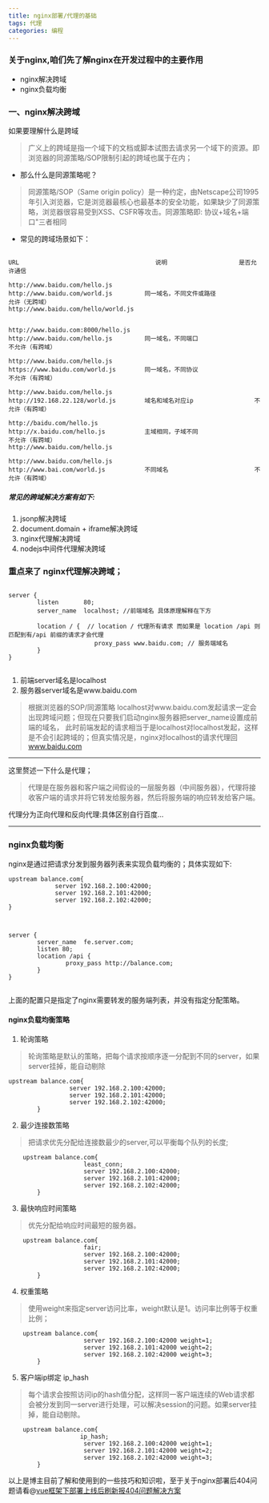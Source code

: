 ```yaml
---
title: nginx部署/代理的基础
tags: 代理
categories: 编程
---
```


### 关于nginx,咱们先了解nginx在开发过程中的主要作用

* nginx解决跨域
* nginx负载均衡

### 一、nginx解决跨域

如果要理解什么是跨域

> 广义上的跨域是指一个域下的文档或脚本试图去请求另一个域下的资源。即浏览器的同源策略/SOP限制引起的跨域也属于在内；

* 那么什么是同源策略呢？

> 同源策略/SOP（Same origin policy）是一种约定，由Netscape公司1995年引入浏览器，它是浏览器最核心也最基本的安全功能，如果缺少了同源策略，浏览器很容易受到XSS、CSFR等攻击。同源策略即: 协议+域名+端口"三者相同

* 常见的跨域场景如下：


```

URL                                      说明                    是否允许通信

http://www.baidu.com/hello.js
http://www.baidu.com/world.js         同一域名，不同文件或路径           	允许（无跨域）
http://www.baidu.com/hello/world.js


http://www.baidu.com:8000/hello.js
http://www.baidu.com/hello.js         同一域名，不同端口                不允许（有跨域）

http://www.baidu.com/hello.js
https://www.baidu.com/world.js        同一域名，不同协议                不允许（有跨域）

http://www.baidu.com/hello.js
http://192.168.22.128/world.js        域名和域名对应ip                 不允许（有跨域）

http://baidu.com/hello.js
http://x.baidu.com/hello.js           主域相同，子域不同                不允许（有跨域）
http://www.baidu.com/hello.js

http://www.baidu.com/hello.js
http://www.bai.com/world.js           不同域名                        不允许（有跨域）

```

##### 常见的跨域解决方案有如下:
1. jsonp解决跨域
2. document.domain + iframe解决跨域
3.  nginx代理解决跨域
4.  nodejs中间件代理解决跨域

### 重点来了 nginx代理解决跨域；


```

server {
		listen       80;
		server_name  localhost; //前端域名 具体原理解释在下方

		location / {  // location / 代理所有请求 而如果是 location /api 则匹配到有/api 前缀的请求才会代理
						proxy_pass www.baidu.com; // 服务端域名
		}
}


```

1. 前端server域名是localhost
2. 服务器server域名是www.baidu.com
> 根据浏览器的SOP/同源策略 localhost对www.baidu.com发起请求一定会出现跨域问题；但现在只要我们启动nginx服务器把server_name设置成前端的域名，
此时前端发起的请求相当于是localhost对localhost发起，这样是不会引起跨域的；但真实情况是，nginx对localhost的请求代理回 www.baidu.com

-------
这里赘述一下什么是代理；
> 代理是在服务器和客户端之间假设的一层服务器（中间服务器），代理将接收客户端的请求并将它转发给服务器，然后将服务端的响应转发给客户端。

代理分为正向代理和反向代理:具体区别自行百度...

------

### nginx负载均衡

nginx是通过把请求分发到服务器列表来实现负载均衡的；具体实现如下:

```
upstream balance.com{
			 server 192.168.2.100:42000;
			 server 192.168.2.101:42000;
			 server 192.168.2.102:42000;
}



server {
		server_name  fe.server.com;
		listen 80;
		location /api {
				proxy_pass http://balance.com;
		}
}


```

上面的配置只是指定了nginx需要转发的服务端列表，并没有指定分配策略。

#### nginx负载均衡策略

1. 轮询策略

> 轮询策略是默认的策略，把每个请求按顺序逐一分配到不同的server，如果server挂掉，能自动剔除

```
upstream balance.com{
				 server 192.168.2.100:42000;
				 server 192.168.2.101:42000;
				 server 192.168.2.102:42000;
		}
```
2. 最少连接数策略

> 把请求优先分配给连接数最少的server,可以平衡每个队列的长度;


```
	upstream balance.com{
					 least_conn;
					 server 192.168.2.100:42000;
					 server 192.168.2.101:42000;
					 server 192.168.2.102:42000;
		}
```
3. 最快响应时间策略

> 优先分配给响应时间最短的服务器。

```
	upstream balance.com{
					 fair;
					 server 192.168.2.100:42000;
					 server 192.168.2.101:42000;
					 server 192.168.2.102:42000;
		}
```
4. 权重策略
> 使用weight来指定server访问比率，weight默认是1。访问率比例等于权重比例；

```
	upstream balance.com{
					 server 192.168.2.100:42000 weight=1;
					 server 192.168.2.101:42000 weight=2;
					 server 192.168.2.102:42000 weight=3;
		}
```
5. 客户端ip绑定 ip_hash
> 每个请求会按照访问ip的hash值分配，这样同一客户端连续的Web请求都会被分发到同一server进行处理，可以解决session的问题。如果server挂掉，能自动剔除。

```
	upstream balance.com{
					ip_hash;
					 server 192.168.2.100:42000 weight=1;
					 server 192.168.2.101:42000 weight=2;
					 server 192.168.2.102:42000 weight=3;
		}
```

以上是博主目前了解和使用到的一些技巧和知识啦，至于关于nginx部署后404问题请看@[vue框架下部署上线后刷新报404问题解决方案](https://www.jianshu.com/p/42dcccc2f991)
